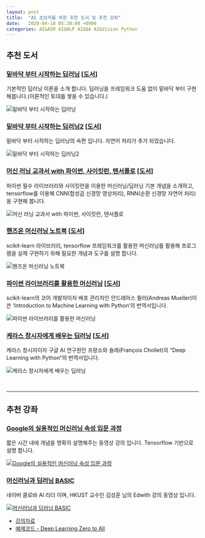 ```yaml
---
layout: post
title:  "AI 초보자를 위한 추천 도서 및 추천 강좌"
date:   2020-04-10 05:30:00 +0900
categories: AI&ASR AI&NLP AI&QA AI&Vision Python
---
```


## 추천 도서

### [밑바닥 부터 시작하는 딥러닝][book1] [[도서][kyobobook1]]

기본적인 딥러닝 이론을 소개 합니다. 딥러닝을 프레임워크 도움 없이 밑바닥 부터 구현해봅니다.(이론적인 토대를 쌓을 수 있습니다.)

  ![밑바닥 부터 시작하는 딥러닝](/img/deep-learning-from-scratch.jpg)

### [밑바닥 부터 시작하는 딥러닝2][book2] [[도서][kyobobook2]]

밑바닥 부터 시작하는 딥러닝의 속편 입니다. 자연어 처리가 추가 되었습니다.

  ![밑바닥 부터 시작하는 딥러닝2](/img/deep-learning-from-scratch2.png)

### [머신 러닝 교과서 with 파이썬, 사이킷런, 텐서플로][book3] [[도서][kyobobook3]]

파이썬 필수 라이브러리와 사이킷런을 이용한 머신러닝/딥러닝 기본 개념을 소개하고, tensorflow를 이용해 CNN(합성곱 신경망 영상처리), RNN(순환 신경망 자연어 처리)을 구현해 봅니다.

  ![머신 러닝 교과서 with 파이썬, 사이킷런, 텐서플로](/img/python-machine-learning.jpg)

### [핸즈온 머신러닝 노트북][book4] [[도서][kyobobook4]]

scikit-learn 라이브러리, tensorflow 프레임워크를 활용한 머신러닝를 활용해 프로그램을 실제 구현하기 위해 필요한 개념과 도구를 설명 합니다.

  ![핸즈온 머신러닝 노트북](/img/hands-on-machine-learning.jpg)

### [파이썬 라이브러리를 활용한 머신러닝][book5] [[도서][kyobobook5]]

scikit-learn의 코어 개발자이자 배포 관리자인 안드레아스 뮐러(Andreas Mueller)이 쓴 ‘Introduction to Machine Learning with Python‘의 번역서입니다.

  ![파이썬 라이브러리를 활용한 머신러닝](/img/machine-learning-with-python.jpg)

### [케라스 창시자에게 배우는 딥러닝][book6] [[도서][kyobobook6]]

케라스 창시자이자 구글 AI 연구원인 프랑소와 숄레(François Chollet)의 “Deep Learning with Python“의 번역서입니다.

  ![케라스 창시자에게 배우는 딥러닝](/img/keras-deep-learning.jpg)

<br>

-----
## 추천 강좌

### [Google의 실용적인 머신러닝 속성 입문 과정][google]

짧은 시간 내에 개념을 명확히 설명해주는 동영상 강의 입니다. Tensorflow 기반으로 설명 합니다.

  [![**Google의 실용적인 머신러닝 속성 입문 과정**](/img/machine-learning-crash-course.png)][google]

### [머신러닝과 딥러닝 BASIC][edwith]

네이버 클로바 AI 리더 이며, HKUST 교수인 김성훈 님의 Edwith 강의 동영상 입니다.

  [![**머신러닝과 딥러닝 BASIC**](/img/machinelearning-deeplearning-basic.png)][edwith]

  - [강의자료](http://hunkim.github.io/ml/)
  - [예제코드 - Deep Learning Zero to All](https://github.com/sungalex/DeepLearningZeroToAll)

[book1]: https://github.com/sungalex/deep-learning-from-scratch
[book2]: https://github.com/sungalex/deep-learning-from-scratch-2
[book3]: https://github.com/sungalex/python-machine-learning-book-2nd-edition
[book4]: https://github.com/sungalex/handson-ml
[book5]: https://github.com/sungalex/introduction_to_ml_with_python
[book6]: https://github.com/sungalex/deep-learning-with-python-notebooks
[kyobobook1]: http://www.hanbit.co.kr/store/books/look.php?p_code=B8475831198
[kyobobook2]: http://www.hanbit.co.kr/store/books/look.php?p_code=B8950212853
[kyobobook3]: http://www.yes24.com/Product/Goods/73270768?scode=032&OzSrank=1
[kyobobook4]: http://www.hanbit.co.kr/store/books/look.php?p_code=B9267655530
[kyobobook5]: http://www.yes24.com/Product/Goods/42806875
[kyobobook6]: http://www.yes24.com/Product/goods/65050162?scode=029
[google]: https://developers.google.com/machine-learning/crash-course/?hl=ko
[edwith]: https://www.edwith.org/others26/joinLectures/9829
